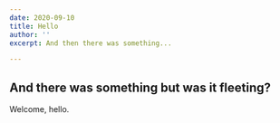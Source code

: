 ```yaml
---
date: 2020-09-10
title: Hello
author: ''
excerpt: And then there was something...

---
```

## **And there was something** but was it fleeting?

Welcome, hello.